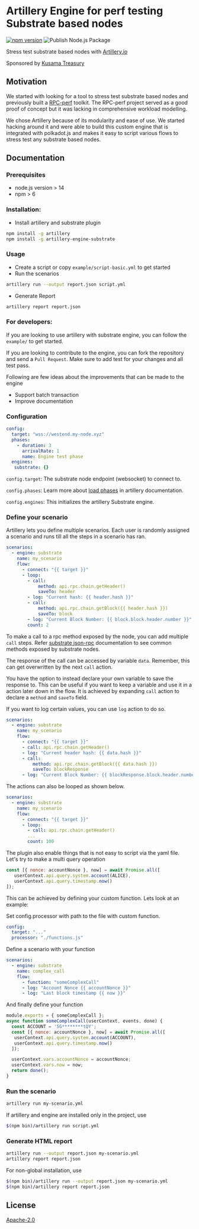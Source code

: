 # Artillery Engine for perf testing Substrate based nodes

[![npm version](https://badge.fury.io/js/artillery-engine-substrate.svg)](https://badge.fury.io/js/artillery-engine-substrate) ![Publish Node.js Package](https://github.com/dwellir-public/artillery-engine-substrate/actions/workflows/deploy.yml/badge.svg)

Stress test substrate based nodes with [Artillery.io](https://artillery.io/)

Sponsored by [Kusama Treasury](https://kusama.polkassembly.io/motion/456)  

## Motivation
We started with looking for a tool to stress test substrate based nodes and previously built a [RPC-perf](https://github.com/dwellir-public/rpc-perf) toolkit. The RPC-perf project served as a good proof of concept but it was lacking in comprehensive workload modelling. 

We chose Artillery because of its modularity and ease of use. We started hacking around it and were able to build this custom engine that is integrated with polkadot.js and makes it easy to script various flows to stress test any substrate based nodes.

## Documentation
### Prerequisites
- node.js version > 14
- npm > 6
### Installation:
- Install artillery and substrate plugin
```sh
npm install -g artillery
npm install -g artillery-engine-substrate
```

### Usage
- Create a script or copy `example/script-basic.yml` to get started
- Run the scenarios
```sh
artillery run --output report.json script.yml
```
- Generate Report
```sh
artillery report report.json
```
### For developers:
If you are looking to use artillery with substrate engine, you can follow the `example/` to get started.

If you are looking to contribute to the engine, you can fork the repository and send a `Pull Request`. Make sure to add test for your changes and all test pass. 

Following are few ideas about the improvements that can be made to the engine
- Support batch transaction
- Improve documentation

### Configuration
```yml
config:
  target: "wss://westend.my-node.xyz"
  phases:
    - duration: 3
      arrivalRate: 1
      name: Engine test phase
  engines:
   substrate: {}
```

`config.target`: The substrate node endpoint (websocket) to connect to.

`config.phases`: Learn more about [load phases](https://docs-nine-inky.vercel.app/docs/guides/guides/test-script-reference#phases---load-phases) in artillery documentation.  

`config.engines`: This initializes the artillery Substrate engine.  
  

### Define your scenario

Artillery lets you define multiple scenarios. Each user is randomly assigned a scenario and runs till all the steps in a scenario has ran.

```yml
scenarios:
  - engine: substrate
    name: my_scenario
    flow:
      - connect: "{{ target }}"
      - loop:
        - call: 
            method: api.rpc.chain.getHeader()
            saveTo: header
        - log: "Current hash: {{ header.hash }}"
        - call:
            method: api.rpc.chain.getBlock({{ header.hash }})
            saveTo: block
        - log: "Current Block Number: {{ block.block.header.number }}"
        count: 2
```

To make a call to a rpc method exposed by the node, you can add multiple `call` steps. Refer [substrate json-rpc](https://polkadot.js.org/docs/substrate/rpc/) documentation to see common methods exposed by substrate nodes.  

The response of the call can be accessed by variable `data`. Remember, this can get overwritten by the next `call` action. 

You have the option to instead declare your own variable to save the response to. This can be useful if you want to keep a variable and use it in a action later down in the flow. It is achieved by expanding `call` action to declare a `method` and `saveTo` field. 

If you want to log certain values, you can use `log` action to do so.

```yml
scenarios:
  - engine: substrate
    name: my_scenario
    flow:
      - connect: "{{ target }}"
      - call: api.rpc.chain.getHeader()
      - log: "Current header hash: {{ data.hash }}"
      - call: 
          method: api.rpc.chain.getBlock({{ data.hash }})
          saveTo: blockResponse
      - log: "Current Block Number: {{ blockResponse.block.header.number }}"
```

The actions can also be looped as shown below.

```yml
scenarios:
  - engine: substrate
    name: my_scenario
    flow:
      - connect: "{{ target }}"
      - loop:
        - call: api.rpc.chain.getHeader()
        ...
        count: 100
```

The plugin also enable things that is not easy to script via the yaml file.  
Let's try to make a multi query operation
```js
const [{ nonce: accountNonce }, now] = await Promise.all([
   userContext.api.query.system.account(ALICE),
   userContext.api.query.timestamp.now()
]);
```

This can be achieved by defining your custom function. Lets look at an example:

Set config.processor with path to the file with custom function.

```yml
config:
  target: "..."
  processor: "./functions.js"
```

Define a scenario with your function
```yml
scenarios:
  - engine: substrate
    name: complex_call
    flow:
      - function: "someComplexCall"
      - log: "Account Nonce {{ accountNonce }}"
      - log: "Last block timestamp {{ now }}"
```

And finally define your function

```js
module.exports = { someComplexCall };
async function someComplexCall(userContext, events, done) {
  const ACCOUNT = '5G********tQY';
  const [{ nonce: accountNonce }, now] = await Promise.all([
   userContext.api.query.system.account(ACCOUNT),
   userContext.api.query.timestamp.now()
  ]);

  userContext.vars.accountNonce = accountNonce;
  userContext.vars.now = now;
  return done();
}
```

### Run the scenario

```sh
artillery run my-scenario.yml
```

If artillery and engine are installed only in the project, use
```sh
$(npm bin)/artillery run script.yml
```
### Generate HTML report
```sh
artillery run --output report.json my-scenario.yml
artillery report report.json
```

For non-global installation, use
```sh
$(npm bin)/artillery run --output report.json my-scenario.yml
$(npm bin)/artillery report report.json

```

## License

[Apache-2.0](https://www.apache.org/licenses/LICENSE-2.0)